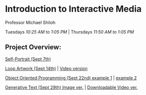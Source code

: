 # Introduction to Interactive Media

Professor Michael Shiloh

Tuesdays *10:25 AM to 1:05 PM* | Thursdays *11:50 AM to 1:05 PM*

## Project Overview:

[Self-Portrait (Sept 7th)](https://github.com/fionajlin/IntrotoIM/blob/main/Sept%207%20Self-Portrait/media/selfportrait.png)

[Loop Artwork (Sept 14th)](https://github.com/fionajlin/IntrotoIM/blob/main/Sept%2014th%20Loop%20Artwork/media/still%20loop%20image.png) | [Video version](https://github.com/fionajlin/IntrotoIM/blob/main/Sept%2014th%20Loop%20Artwork/media/video%20loop%20art.mov)

[Object Oriented Programming (Sept 22nd) example 1](https://github.com/fionajlin/IntrotoIM/blob/main/Sept%2022nd%20Object%20Oriented%20Programming/media/OOP%20art%20v1.png) | [example 2](https://github.com/fionajlin/IntrotoIM/blob/main/Sept%2022nd%20Object%20Oriented%20Programming/media/OOP%20art%20v2.png)

[Generative Text (Sept 29th) Image ver.](https://github.com/fionajlin/IntrotoIM/blob/main/Sept%2029%20Generative%20Text/media/generative%20text.png) | [Downloadable Video ver.](https://github.com/fionajlin/IntrotoIM/blob/main/Sept%2029%20Generative%20Text/media/generative_text_video.mov)
